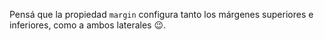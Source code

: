 Pensá que la propiedad  `margin` configura tanto los márgenes superiores e inferiores, como a ambos laterales :wink:.